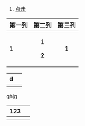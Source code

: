 1. <a id ="01-1"> [点击](#01-2)

<div>
<table align  =center>
<thead>
<th> 第一列 </th>
<th> 第二列 </th>
<th> 第三列 </th>
</thead>
<tbody>
<tr align=center> 
<td align =left> 1 </td>
<td> <p>  1</p> <p><font color = o > <b>2</b> </p> </td>
<td> 1 </td>
</tr>
</tbody>
</table>
</div>

|d|  |
|--|--|
|  |  | 

<body> ghjg </body>



| 123<a id ="01-2"> |  |
|--|--|
|  |  |


<!--stackedit_data:
eyJoaXN0b3J5IjpbLTEzNzY1NzQ3NDEsMTExODY4MTA1NCwxMj
I5MDY5MTYyLDEwMDc2NjgyODFdfQ==
-->